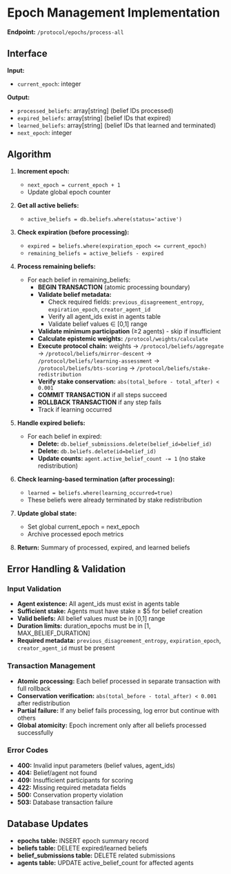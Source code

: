 # Epoch Management Implementation

**Endpoint:** `/protocol/epochs/process-all`

## Interface
**Input:**
- `current_epoch`: integer

**Output:**
- `processed_beliefs`: array[string] (belief IDs processed)
- `expired_beliefs`: array[string] (belief IDs that expired)
- `learned_beliefs`: array[string] (belief IDs that learned and terminated)
- `next_epoch`: integer

## Algorithm
1. **Increment epoch:**
   - `next_epoch = current_epoch + 1`
   - Update global epoch counter

2. **Get all active beliefs:**
   - `active_beliefs = db.beliefs.where(status='active')`

3. **Check expiration (before processing):**
   - `expired = beliefs.where(expiration_epoch <= current_epoch)`
   - `remaining_beliefs = active_beliefs - expired`

4. **Process remaining beliefs:**
   - For each belief in remaining_beliefs:
     - **BEGIN TRANSACTION** (atomic processing boundary)
     - **Validate belief metadata:**
       - Check required fields: `previous_disagreement_entropy`, `expiration_epoch`, `creator_agent_id`
       - Verify all agent_ids exist in agents table
       - Validate belief values ∈ [0,1] range
     - **Validate minimum participation** (≥2 agents) - skip if insufficient  
     - **Calculate epistemic weights:** `/protocol/weights/calculate`
     - **Execute protocol chain:** weights → `/protocol/beliefs/aggregate` → `/protocol/beliefs/mirror-descent` → `/protocol/beliefs/learning-assessment` → `/protocol/beliefs/bts-scoring` → `/protocol/beliefs/stake-redistribution`
     - **Verify stake conservation:** `abs(total_before - total_after) < 0.001`
     - **COMMIT TRANSACTION** if all steps succeed
     - **ROLLBACK TRANSACTION** if any step fails
     - Track if learning occurred

5. **Handle expired beliefs:**
   - For each belief in expired:
     - **Delete:** `db.belief_submissions.delete(belief_id=belief_id)`
     - **Delete:** `db.beliefs.delete(id=belief_id)` 
     - **Update counts:** `agent.active_belief_count -= 1` (no stake redistribution)

6. **Check learning-based termination (after processing):**
   - `learned = beliefs.where(learning_occurred=true)`
   - These beliefs were already terminated by stake redistribution

7. **Update global state:**
   - Set global current_epoch = next_epoch
   - Archive processed epoch metrics

8. **Return:** Summary of processed, expired, and learned beliefs

## Error Handling & Validation

### Input Validation
- **Agent existence:** All agent_ids must exist in agents table  
- **Sufficient stake:** Agents must have stake ≥ $5 for belief creation
- **Valid beliefs:** All belief values must be in [0,1] range
- **Duration limits:** duration_epochs must be in [1, MAX_BELIEF_DURATION]
- **Required metadata:** `previous_disagreement_entropy`, `expiration_epoch`, `creator_agent_id` must be present

### Transaction Management
- **Atomic processing:** Each belief processed in separate transaction with full rollback
- **Conservation verification:** `abs(total_before - total_after) < 0.001` after redistribution
- **Partial failure:** If any belief fails processing, log error but continue with others  
- **Global atomicity:** Epoch increment only after all beliefs processed successfully

### Error Codes
- **400:** Invalid input parameters (belief values, agent_ids)
- **404:** Belief/agent not found
- **409:** Insufficient participants for scoring
- **422:** Missing required metadata fields
- **500:** Conservation property violation  
- **503:** Database transaction failure

## Database Updates
- **epochs table:** INSERT epoch summary record
- **beliefs table:** DELETE expired/learned beliefs
- **belief_submissions table:** DELETE related submissions
- **agents table:** UPDATE active_belief_count for affected agents